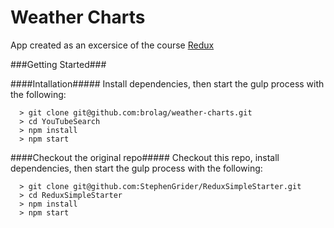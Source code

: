 # Weather Charts

App created as an excersice of the course [Redux](https://www.udemy.com/react-redux/)


###Getting Started###


####Intallation#####
Install dependencies, then start the gulp process with the following:

```
  > git clone git@github.com:brolag/weather-charts.git
  > cd YouTubeSearch
  > npm install
  > npm start
```



####Checkout the original repo#####
Checkout this repo, install dependencies, then start the gulp process with the following:

```
  > git clone git@github.com:StephenGrider/ReduxSimpleStarter.git
  > cd ReduxSimpleStarter
  > npm install
  > npm start
```

